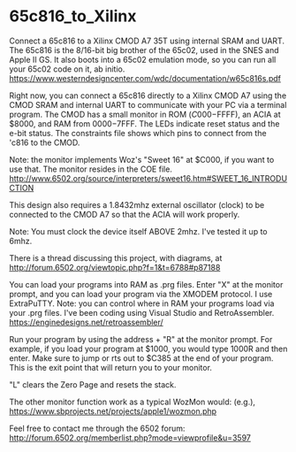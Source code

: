 # 65c816_to_Xilinx
Connect a 65c816 to a Xilinx CMOD A7 35T using internal SRAM and UART. The 65c816 is the 8/16-bit big brother of the 65c02, used in the SNES and Apple II GS. It also boots into a 65c02 emulation mode, so you can run all your 65c02 code on it, ab initio. https://www.westerndesigncenter.com/wdc/documentation/w65c816s.pdf

Right now, you can connect a 65c816 directly to a Xilinx CMOD A7 using the CMOD SRAM and internal UART to communicate with your PC via a terminal program. The CMOD has a small monitor in ROM ($C000-$FFFF), an ACIA at $8000, and RAM from $0000-$7FFF. The LEDs indicate reset status and the e-bit status. The constraints file shows which pins to connect from the 'c816 to the CMOD.

Note: the monitor implements Woz's "Sweet 16" at $C000, if you want to use that. The monitor resides in the COE file.
http://www.6502.org/source/interpreters/sweet16.htm#SWEET_16_INTRODUCTION 

This design also requires a 1.8432mhz external oscillator (clock) to be connected to the CMOD A7 so that the ACIA will work properly.

Note: You must clock the device itself ABOVE 2mhz. I've tested it up to 6mhz.

There is a thread discussing this project, with diagrams, at http://forum.6502.org/viewtopic.php?f=1&t=6788#p87188

You can load your programs into RAM as .prg files. Enter "X" at the monitor prompt, and you can load your program via the XMODEM protocol. I use ExtraPuTTY. Note: you can control where in RAM your programs load via your .prg files. I've been coding using Visual Studio and RetroAssembler. https://enginedesigns.net/retroassembler/

Run your program by using the address + "R" at the monitor prompt. For example, if you load your program at $1000, you would type 1000R and then enter. Make sure to jump or rts out to $C385 at the end of your program. This is the exit point that will return you to your monitor.

"L" clears the Zero Page and resets the stack.

The other monitor function work as a typical WozMon would: (e.g.), https://www.sbprojects.net/projects/apple1/wozmon.php

Feel free to contact me through the 6502 forum: http://forum.6502.org/memberlist.php?mode=viewprofile&u=3597
